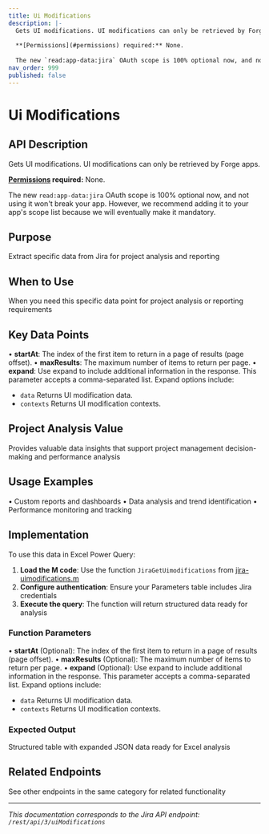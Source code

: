 ```yaml
---
title: Ui Modifications
description: |-
  Gets UI modifications. UI modifications can only be retrieved by Forge apps.
  
  **[Permissions](#permissions) required:** None.
  
  The new `read:app-data:jira` OAuth scope is 100% optional now, and not using it won't break your app. However, we recommend adding it to your app's scope list because we will eventually make it mandatory.
nav_order: 999
published: false
---
```


# Ui Modifications

## API Description
Gets UI modifications. UI modifications can only be retrieved by Forge apps.

**[Permissions](#permissions) required:** None.

The new `read:app-data:jira` OAuth scope is 100% optional now, and not using it won't break your app. However, we recommend adding it to your app's scope list because we will eventually make it mandatory.

## Purpose
Extract specific data from Jira for project analysis and reporting

## When to Use
When you need this specific data point for project analysis or reporting requirements

## Key Data Points
• **startAt**: The index of the first item to return in a page of results (page offset).
• **maxResults**: The maximum number of items to return per page.
• **expand**: Use expand to include additional information in the response. This parameter accepts a comma-separated list. Expand options include:

 *  `data` Returns UI modification data.
 *  `contexts` Returns UI modification contexts.

## Project Analysis Value
Provides valuable data insights that support project management decision-making and performance analysis

## Usage Examples
• Custom reports and dashboards
• Data analysis and trend identification
• Performance monitoring and tracking

## Implementation
To use this data in Excel Power Query:

1. **Load the M code**: Use the function `JiraGetUimodifications` from [jira-uimodifications.m](../assets/jira-uimodifications.m)
2. **Configure authentication**: Ensure your Parameters table includes Jira credentials
3. **Execute the query**: The function will return structured data ready for analysis

### Function Parameters
• **startAt** (Optional): The index of the first item to return in a page of results (page offset).
• **maxResults** (Optional): The maximum number of items to return per page.
• **expand** (Optional): Use expand to include additional information in the response. This parameter accepts a comma-separated list. Expand options include:

 *  `data` Returns UI modification data.
 *  `contexts` Returns UI modification contexts.

### Expected Output
Structured table with expanded JSON data ready for Excel analysis

## Related Endpoints
See other endpoints in the same category for related functionality

---
*This documentation corresponds to the Jira API endpoint: `/rest/api/3/uiModifications`*
